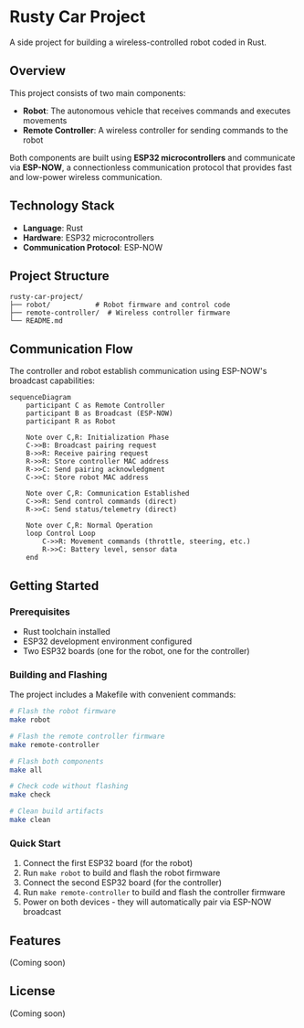 # Rusty Car Project

A side project for building a wireless-controlled robot coded in Rust.

## Overview

This project consists of two main components:
- **Robot**: The autonomous vehicle that receives commands and executes movements
- **Remote Controller**: A wireless controller for sending commands to the robot

Both components are built using **ESP32 microcontrollers** and communicate via **ESP-NOW**, a connectionless communication protocol that provides fast and low-power wireless communication.

## Technology Stack

- **Language**: Rust
- **Hardware**: ESP32 microcontrollers
- **Communication Protocol**: ESP-NOW

## Project Structure

```
rusty-car-project/
├── robot/           # Robot firmware and control code
├── remote-controller/  # Wireless controller firmware
└── README.md
```

## Communication Flow

The controller and robot establish communication using ESP-NOW's broadcast capabilities:

```mermaid
sequenceDiagram
    participant C as Remote Controller
    participant B as Broadcast (ESP-NOW)
    participant R as Robot

    Note over C,R: Initialization Phase
    C->>B: Broadcast pairing request
    B->>R: Receive pairing request
    R->>R: Store controller MAC address
    R->>C: Send pairing acknowledgment
    C->>C: Store robot MAC address

    Note over C,R: Communication Established
    C->>R: Send control commands (direct)
    R->>C: Send status/telemetry (direct)

    Note over C,R: Normal Operation
    loop Control Loop
        C->>R: Movement commands (throttle, steering, etc.)
        R->>C: Battery level, sensor data
    end
```

## Getting Started

### Prerequisites

- Rust toolchain installed
- ESP32 development environment configured
- Two ESP32 boards (one for the robot, one for the controller)

### Building and Flashing

The project includes a Makefile with convenient commands:

```bash
# Flash the robot firmware
make robot

# Flash the remote controller firmware
make remote-controller

# Flash both components
make all

# Check code without flashing
make check

# Clean build artifacts
make clean
```

### Quick Start

1. Connect the first ESP32 board (for the robot)
2. Run `make robot` to build and flash the robot firmware
3. Connect the second ESP32 board (for the controller)
4. Run `make remote-controller` to build and flash the controller firmware
5. Power on both devices - they will automatically pair via ESP-NOW broadcast

## Features

(Coming soon)

## License

(Coming soon)
